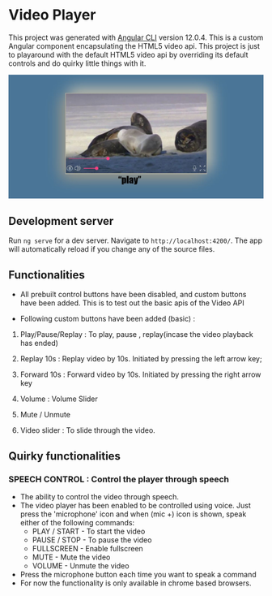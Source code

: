 # Video Player

This project was generated with [Angular CLI](https://github.com/angular/angular-cli) version 12.0.4. This is a custom Angular component encapsulating the HTML5 video api. This project is just to playaround with the default HTML5 video api by overriding its default controls and do quirky little things with it.

![](snapshot_custom_player.JPG)

## Development server

Run `ng serve` for a dev server. Navigate to `http://localhost:4200/`. The app will automatically reload if you change any of the source files.

## Functionalities

- All prebuilt control buttons have been disabled, and custom buttons have been added. This is to test out the basic apis of the Video API
    
- Following custom buttons have been added (basic) :
    

1.  Play/Pause/Replay : To play, pause , replay(incase the video playback has ended)
    
2.  Replay 10s : Replay video by 10s. Initiated by pressing the left arrow key;
    
3.  Forward 10s : Forward video by 10s. Initiated by pressing the right arrow key
    
4.  Volume : Volume Slider
    
5.  Mute / Unmute
    
6.  Video slider : To slide through the video.
    

## Quirky functionalities 

### SPEECH CONTROL : Control the player through speech 
- The ability to control the video through speech.
- The video player has been enabled to be controlled using voice. Just press the 'microphone' icon and when (mic +) icon is shown, speak either of the following commands:
    - PLAY / START - To start the video
    - PAUSE / STOP - To pause the video
    - FULLSCREEN - Enable fullscreen
    - MUTE - Mute the video
    - VOLUME - Unmute the video
- Press the microphone button each time you want to speak a command
- For now the functionality is only available in chrome based browsers.